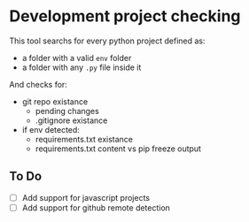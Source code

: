 # Development project checking

This tool searchs for every python project defined as:

-   a folder with a valid `env` folder
-   a folder with any `.py` file inside it

And checks for:

-   git repo existance
    -   pending changes
    -   .gitignore existance
-   if env detected:
    -   requirements.txt existance
    -   requirements.txt content vs pip freeze output

## To Do

-   [ ] Add support for javascript projects
-   [ ] Add support for github remote detection
